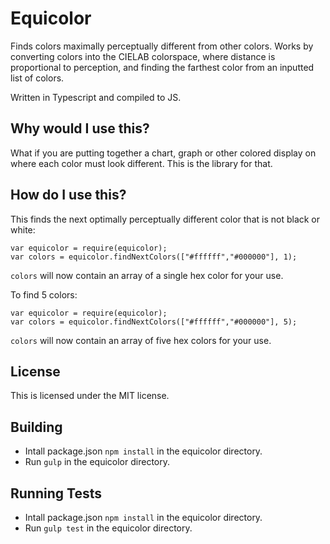 # Equicolor
Finds colors maximally perceptually different from other colors. Works by converting colors into the CIELAB colorspace,
where distance is proportional to perception, and finding the farthest color from an inputted list of colors.

Written in Typescript and compiled to JS.

## Why would I use this?
What if you are putting together a chart, graph or other colored display on where each color must look different. This is the library for that.

## How do I use this?
This finds the next optimally perceptually different color that is not black or white:

    var equicolor = require(equicolor);
    var colors = equicolor.findNextColors(["#ffffff","#000000"], 1);

`colors` will now contain an array of a single hex color for your use.

To find 5 colors:

    var equicolor = require(equicolor);
    var colors = equicolor.findNextColors(["#ffffff","#000000"], 5);

`colors` will now contain an array of five hex colors for your use.

## License
This is licensed under the MIT license.

## Building
- Intall package.json `npm install` in the equicolor directory.
- Run `gulp` in the equicolor directory.

## Running Tests
- Intall package.json `npm install` in the equicolor directory.
- Run `gulp test` in the equicolor directory.
